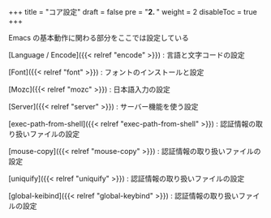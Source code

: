 +++
title = "コア設定"
draft = false
pre = "<b>2. </b>"
weight = 2
disableToc = true
+++

Emacs の基本動作に関わる部分をここでは設定している

[Language / Encode]({{< relref "encode" >}})
: 言語と文字コードの設定

[Font]({{< relref "font" >}})
: フォントのインストールと設定

[Mozc]({{< relref "mozc" >}})
: 日本語入力の設定

[Server]({{< relref "server" >}})
: サーバー機能を使う設定

[exec-path-from-shell]({{< relref "exec-path-from-shell" >}})
: 認証情報の取り扱いファイルの設定

[mouse-copy]({{< relref "mouse-copy" >}})
: 認証情報の取り扱いファイルの設定

[uniquify]({{< relref "uniquify" >}})
: 認証情報の取り扱いファイルの設定

[global-keibind]({{< relref "global-keybind" >}})
: 認証情報の取り扱いファイルの設定

